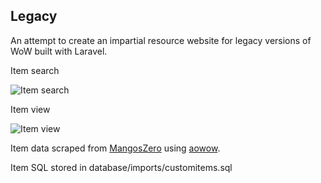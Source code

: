 ## Legacy

An attempt to create an impartial resource website for legacy versions of WoW built with Laravel.

Item search

![Item search](http://i.imgur.com/Rr9yl81.jpg)

Item view

![Item view](http://i.imgur.com/FcnOZ9p.jpg)

Item data scraped from [MangosZero](https://github.com/mangoszero/database) using [aowow](https://github.com/mangostools/aowow).

Item SQL stored in database/imports/customitems.sql
